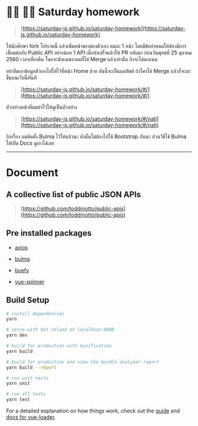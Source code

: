 # 👩‍💻 👨‍💻 Saturday homework

> [https://saturday-js.github.io/saturday-homework](https://saturday-js.github.io/saturday-homework)


ให้นักศึกษา fork โปรเจคนี้ แล้วเพิ่มหน้าของของตัวเอง คนละ 1 หน้า
โดยมีข้อกำหนดให้ต้องมีการเชื่อมต่อกับ Public API อย่างน้อย 1 API 
เมื่อทำเสร็จแล้วให้ PR กลับมา ก่อนวันพุทธที่ 25 ตุลาคม 2560
เวลาเที่ยงคืน โดยจะนับเฉพาะคนที่ได้ Merge แล้วเท่านั้น ถึงจะได้คะแนน


อย่าลืมเอาข้อมูลตัวเองไปใส่ไว้ที่หน้า Home ด้วย
อันนี้จะเป็นผลลัพท์ ถ้าใครได้ Merge แล้วก็จะมาขึ้นบนเว็บนี้ทันที

> [https://saturday-js.github.io/saturday-homework/#/](https://saturday-js.github.io/saturday-homework/#/)

ตัวอย่างหน้าที่ผมทำไว้ให้ดูเป็นตัวอย่าง

> [https://saturday-js.github.io/saturday-homework/#/nati](https://saturday-js.github.io/saturday-homework/#/nati)


อีกเรื่อง ผมติดตั้ง Bulma ไว้ให้แล้วนะ ดังนั้นไม่ต้องไปใช้ Bootstrap กันนะ ส่วนวิธีใช้ Bulma ให้เปิด Docs ดูเอาได้เลย

***

# Document

## A collective list of public JSON APIs

> [https://github.com/toddmotto/public-apis](https://github.com/toddmotto/public-apis)

## Pre installed packages

* [axios](https://github.com/axios/axios)

* [bulma](https://bulma.io/)

* [buefy](https://buefy.github.io/#/)

* [vue-spinner](https://github.com/greyby/vue-spinner)

## Build Setup

``` bash
# install dependencies
yarn

# serve with hot reload at localhost:8080
yarn dev

# build for production with minification
yarn build

# build for production and view the bundle analyzer report
yarn build --report

# run unit tests
yarn unit

# run all tests
yarn test
```

For a detailed explanation on how things work, check out the [guide](http://vuejs-templates.github.io/webpack/) and [docs for vue-loader](http://vuejs.github.io/vue-loader).

